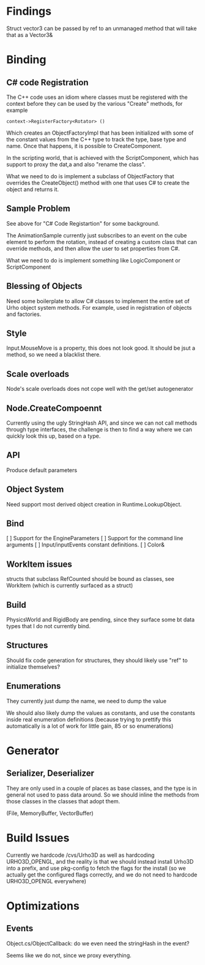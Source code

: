 
Findings
========

Struct vector3 can be passed by ref to an unmanaged method that will take that as a Vector3&

Binding
=======

C# code Registration
--------------------

The C++ code uses an idiom where classes must be registered with the
context before they can be used by the various "Create" methods, for example

	context->RegisterFactory<Rotator> ()

Which creates an ObjectFactoryImpl that has been initialized with some
of the constant values from the C++ type to track the type, base type
and name.  Once that happens, it is possible to
CreateComponent<Rotator>.

In the scripting world, that is achieved with the ScriptComponent,
which has support to proxy the dat,a and also "rename the class".

What we need to do is implement a subclass of ObjectFactory that
overrides the CreateObject() method with one that uses C# to create the object and returns it.

Sample Problem
--------------

See above for "C# Code Registartion" for some background.

The AnimationSample currently just subscribes to an event on the cube
element to perform the rotation, instead of creating a custom class that 
can override methods, and then allow the user to set properties from C#.

What we need to do is implement something like LogicComponent or ScriptComponent

Blessing of Objects
-------------------

Need some boilerplate to allow C# classes to implement the entire set
of Urho object system methods.  For example, used in registration of
objects and factories.

Style
-----
Input.MouseMove is a property, this does not look good.   It should be jsut a method, so we need a blacklist there.

Scale overloads
---------------

Node's scale overloads does not cope well with the get/set autogenerator

Node.CreateCompoennt
--------------------

Currently using the ugly StringHash API, and since we can not call methods
through type interfaces, the challenge is then to find a way where we can 
quickly look this up, based on a type.

API
---
Produce default parameters

Object System
-------------

Need support most derived object creation in Runtime.LookupObject.

Bind
----
[ ] Support for the EngineParameters
[ ] Support for the command line arguments
[ ] Input/inputEvents constant definitions.
[ ] Color&

WorkItem issues
---------------

structs that subclass RefCounted should be bound as classes, see
WorkItem (which is currently surfaced as a struct)

Build
-----
PhysicsWorld and RigidBody are pending, since they surface some bt data types
that I do not currently bind.

Structures
----------

Should fix code generation for structures, they should likely use
"ref" to initialize themselves?

Enumerations
------------

They currently just dump the name, we need to dump the value

We should also likely dump the values as constants, and use the
constants inside real enumeration definitions (because trying to
prettify this automatically is a lot of work for little gain,
85 or so enumerations)

Generator
=========

Serializer, Deserializer
------------------------
They are only used in a couple of places as base classes, and the type
is in general not used to pass data around.   So we should inline the
methods from those classes in the classes that adopt them.

(File, MemoryBuffer, VectorBuffer)


Build Issues
============

Currently we hardcode /cvs/Urho3D as well as hardcoding URHO3D_OPENGL,
and the reality is that we should instead install Urho3D into a
prefix, and use pkg-config to fetch the flags for the install (so we
actually get the configured flags correctly, and we do not need to
hardcode URHO3D_OPENGL everywhere)


Optimizations
=============

Events
------

Object.cs/ObjectCallback: do we even need the stringHash in the event?

Seems like we do not, since we proxy everything.
